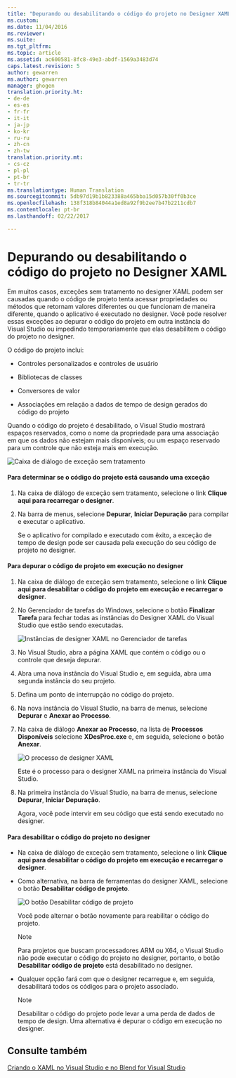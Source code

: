 ```yaml
---
title: "Depurando ou desabilitando o código do projeto no Designer XAML | Microsoft Docs"
ms.custom: 
ms.date: 11/04/2016
ms.reviewer: 
ms.suite: 
ms.tgt_pltfrm: 
ms.topic: article
ms.assetid: ac600581-8fc8-49e3-abdf-1569a3483d74
caps.latest.revision: 5
author: gewarren
ms.author: gewarren
manager: ghogen
translation.priority.ht:
- de-de
- es-es
- fr-fr
- it-it
- ja-jp
- ko-kr
- ru-ru
- zh-cn
- zh-tw
translation.priority.mt:
- cs-cz
- pl-pl
- pt-br
- tr-tr
ms.translationtype: Human Translation
ms.sourcegitcommit: 5db97d19b1b823388a465bba15d057b30ff0b3ce
ms.openlocfilehash: 138f318b84044a1ed8a92f9b2ee7b47b2211cdb7
ms.contentlocale: pt-br
ms.lasthandoff: 02/22/2017

---
```

# <a name="debugging-or-disabling-project-code-in-xaml-designer"></a>Depurando ou desabilitando o código do projeto no Designer XAML
Em muitos casos, exceções sem tratamento no designer XAML podem ser causadas quando o código de projeto tenta acessar propriedades ou métodos que retornam valores diferentes ou que funcionam de maneira diferente, quando o aplicativo é executado no designer. Você pode resolver essas exceções ao depurar o código do projeto em outra instância do Visual Studio ou impedindo temporariamente que elas desabilitem o código do projeto no designer.  
  
 O código do projeto inclui:  
  
-   Controles personalizados e controles de usuário  
  
-   Bibliotecas de classes  
  
-   Conversores de valor  
  
-   Associações em relação a dados de tempo de design gerados do código do projeto  
  
 Quando o código do projeto é desabilitado, o Visual Studio mostrará espaços reservados, como o nome da propriedade para uma associação em que os dados não estejam mais disponíveis; ou um espaço reservado para um controle que não esteja mais em execução.  
  
 ![Caixa de diálogo de exceção sem tratamento](../designers/media/xaml_unhandledexception.png "XAML_UnhandledException")  
  
#### <a name="to-determine-if-project-code-is-causing-an-exception"></a>Para determinar se o código do projeto está causando uma exceção  
  
1.  Na caixa de diálogo de exceção sem tratamento, selecione o link **Clique aqui para recarregar o designer**.  
  
2.  Na barra de menus, selecione **Depurar**, **Iniciar Depuração** para compilar e executar o aplicativo.  
  
     Se o aplicativo for compilado e executado com êxito, a exceção de tempo de design pode ser causada pela execução do seu código de projeto no designer.  
  
#### <a name="to-debug-project-code-running-in-the-designer"></a>Para depurar o código de projeto em execução no designer  
  
1.  Na caixa de diálogo de exceção sem tratamento, selecione o link **Clique aqui para desabilitar o código do projeto em execução e recarregar o designer**.  
  
2.  No Gerenciador de tarefas do Windows, selecione o botão **Finalizar Tarefa** para fechar todas as instâncias do Designer XAML do Visual Studio que estão sendo executadas.  
  
     ![Instâncias de designer XAML no Gerenciador de tarefas](../designers/media/xaml_taskmanager.png "XAML_TaskManager")  
  
3.  No Visual Studio, abra a página XAML que contém o código ou o controle que deseja depurar.  
  
4.  Abra uma nova instância do Visual Studio e, em seguida, abra uma segunda instância do seu projeto.  
  
5.  Defina um ponto de interrupção no código do projeto.  
  
6.  Na nova instância do Visual Studio, na barra de menus, selecione **Depurar** e **Anexar ao Processo**.  
  
7.  Na caixa de diálogo **Anexar ao Processo**, na lista de **Processos Disponíveis** selecione **XDesProc.exe** e, em seguida, selecione o botão **Anexar**.  
  
     ![O processo de designer XAML](../designers/media/xaml_attach.png "XAML_Attach")  
  
     Este é o processo para o designer XAML na primeira instância do Visual Studio.  
  
8.  Na primeira instância do Visual Studio, na barra de menus, selecione **Depurar**, **Iniciar Depuração**.  
  
     Agora, você pode intervir em seu código que está sendo executado no designer.  
  
#### <a name="to-disable-project-code-in-the-designer"></a>Para desabilitar o código do projeto no designer  
  
-   Na caixa de diálogo de exceção sem tratamento, selecione o link **Clique aqui para desabilitar o código do projeto em execução e recarregar o designer**.  
  
-   Como alternativa, na barra de ferramentas do designer XAML, selecione o botão **Desabilitar código de projeto**.  
  
     ![O botão Desabilitar código de projeto](../designers/media/xaml_disablecode.png "XAML_DisableCode")  
  
     Você pode alternar o botão novamente para reabilitar o código do projeto.  
  
    > [!NOTE]
    >  Para projetos que buscam processadores ARM ou X64, o Visual Studio não pode executar o código do projeto no designer, portanto, o botão **Desabilitar código de projeto** está desabilitado no designer.  
  
-   Qualquer opção fará com que o designer recarregue e, em seguida, desabilitará todos os códigos para o projeto associado.  
  
    > [!NOTE]
    >  Desabilitar o código do projeto pode levar a uma perda de dados de tempo de design. Uma alternativa é depurar o código em execução no designer.  
  
## <a name="see-also"></a>Consulte também  
 [Criando o XAML no Visual Studio e no Blend for Visual Studio](../designers/designing-xaml-in-visual-studio.md)
